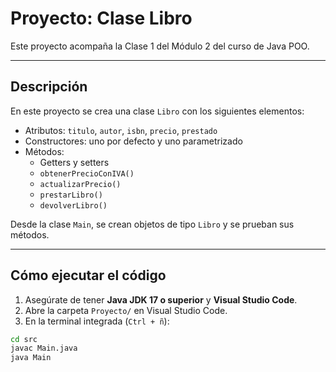 # Proyecto: Clase Libro

Este proyecto acompaña la Clase 1 del Módulo 2 del curso de Java POO.

---

## Descripción

En este proyecto se crea una clase `Libro` con los siguientes elementos:

- Atributos: `titulo`, `autor`, `isbn`, `precio`, `prestado`
- Constructores: uno por defecto y uno parametrizado
- Métodos:
  - Getters y setters
  - `obtenerPrecioConIVA()`
  - `actualizarPrecio()`
  - `prestarLibro()`
  - `devolverLibro()`

Desde la clase `Main`, se crean objetos de tipo `Libro` y se prueban sus métodos.

---

## Cómo ejecutar el código

1. Asegúrate de tener **Java JDK 17 o superior** y **Visual Studio Code**.
2. Abre la carpeta `Proyecto/` en Visual Studio Code.
3. En la terminal integrada (`Ctrl + ñ`):

```bash
cd src
javac Main.java
java Main
